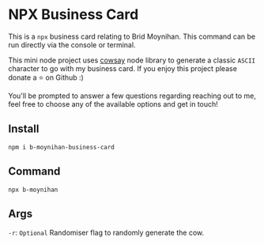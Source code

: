 # NPX Business Card

This is a `npx` business card relating to Brid Moynihan. This command can be run directly via the console or terminal.

This mini node project uses [cowsay](https://www.npmjs.com/package/cowsay) node library to generate a classic `ASCII` character to go with my business card.
If you enjoy this project please donate a ⭐ on Github :) 

You'll be prompted to answer a few questions regarding reaching out to me, feel free to choose any of the available options and get in touch! 

## Install
```
npm i b-moynihan-business-card
```

## Command
```
npx b-moynihan
```

## Args
`-r`: `Optional` Randomiser flag to randomly generate the cow.

